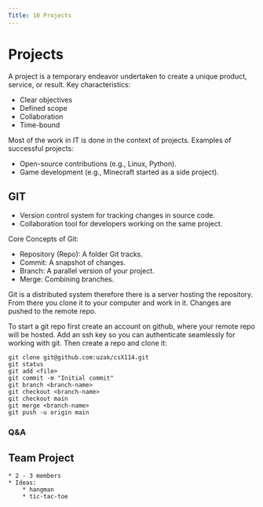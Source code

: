```yaml
---
Title: 10 Projects
---
```

# Projects

A project is a temporary endeavor undertaken to create a unique product, service, or result.  Key characteristics:
* Clear objectives
* Defined scope
* Collaboration
* Time-bound

Most of the work in IT is done in the context of projects. Examples of successful projects:

* Open-source contributions (e.g., Linux, Python).
* Game development (e.g., Minecraft started as a side project).

## GIT

* Version control system for tracking changes in source code. 
* Collaboration tool for developers working on the same project.

Core Concepts of Git:

* Repository (Repo): A folder Git tracks.
* Commit: A snapshot of changes.
* Branch: A parallel version of your project.
* Merge: Combining branches.

Git is a distributed system therefore there is a server hosting the repository. From there you clone it to your computer and work in it. Changes are pushed to the remote repo.

To start a git repo first create an account on github, where your remote repo will be hosted. Add an ssh key so you can authenticate seamlessly for working with git. Then create a repo and clone it:

```
git clone git@github.com:uzak/csX114.git
git status
git add <file>
git commit -m "Initial commit"
git branch <branch-name>
git checkout <branch-name>
git checkout main
git merge <branch-name>
git push -u origin main
```

### Q&A


## Team Project
    * 2 - 3 members
    * Ideas:
        * hangman
        * tic-tac-toe